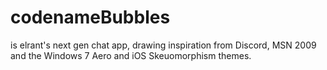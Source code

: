 # codenameBubbles
is elrant's next gen chat app, drawing inspiration from Discord, MSN 2009 and the Windows 7 Aero and iOS Skeuomorphism themes.
